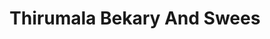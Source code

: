 ---
title: "Thirumala Bekary And Swees"
url: /suryapet/thirumala-bekary-and-swees/
shop: Bäckerei
---